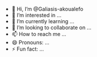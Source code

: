- 👋 Hi, I’m @Galiasis-akoualefo
- 👀 I’m interested in ...
- 🌱 I’m currently learning ...
- 💞️ I’m looking to collaborate on ...
- 📫 How to reach me ...
- 😄 Pronouns: ...
- ⚡ Fun fact: ...

<!---
Galiasis-akoualefo/Galiasis-akoualefo is a ✨ special ✨ repository because its `README.md` (this file) appears on your GitHub profile.
You can click the Preview link to take a look at your changes.
--->
